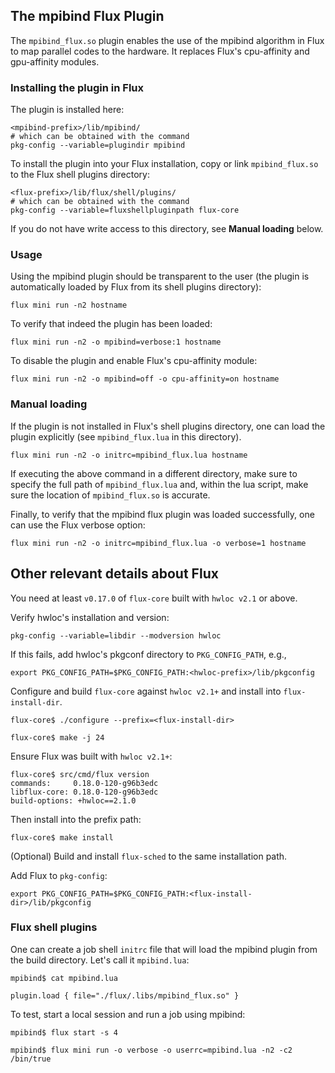 
## The mpibind Flux Plugin

The `mpibind_flux.so` plugin enables the use of the mpibind algorithm
in Flux to map parallel codes to the hardware. It replaces Flux's
cpu-affinity and gpu-affinity modules.

<!---
#### Requirements

It requires a working installation of `flux-core` and
`flux-sched`. Furthermore, the installation must be visible via
`pkg-config`, e.g.,
```
pkg-config --variable=libdir flux-core
```
If flux is not found during the top directory's `configure` phase, the
plugin will not be built.
--->

### Installing the plugin in Flux 

The plugin is installed here:  
```
<mpibind-prefix>/lib/mpibind/
# which can be obtained with the command
pkg-config --variable=plugindir mpibind

```

To install the plugin into your Flux installation, copy or link
`mpibind_flux.so` to the Flux shell plugins directory:
```
<flux-prefix>/lib/flux/shell/plugins/
# which can be obtained with the command
pkg-config --variable=fluxshellpluginpath flux-core

```

If you do not have write access to this directory, see **Manual
loading** below. 

### Usage 

Using the mpibind plugin should be transparent to the user (the
plugin is automatically loaded by Flux from its shell plugins directory):

```
flux mini run -n2 hostname
```

To verify that indeed the plugin has been loaded:

```
flux mini run -n2 -o mpibind=verbose:1 hostname
```

To disable the plugin and enable Flux's cpu-affinity module: 

```
flux mini run -n2 -o mpibind=off -o cpu-affinity=on hostname
```

### Manual loading

If the plugin is not installed in Flux's shell plugins directory,
one can load the plugin explicitly (see `mpibind_flux.lua` in this
directory).  

```
flux mini run -n2 -o initrc=mpibind_flux.lua hostname
```

If executing the above command in a different directory, make sure
to specify the full path of `mpibind_flux.lua` and, within the lua
script, make sure the location of `mpibind_flux.so` is accurate. 

Finally, to verify that the mpibind flux plugin was loaded
successfully, one can use the Flux verbose option:

```
flux mini run -n2 -o initrc=mpibind_flux.lua -o verbose=1 hostname
```

## Other relevant details about Flux

You need at least `v0.17.0` of `flux-core` built with `hwloc v2.1` or
above. 

Verify hwloc's installation and version: 
```
pkg-config --variable=libdir --modversion hwloc
```
If this fails, add hwloc's pkgconf directory to `PKG_CONFIG_PATH`, e.g.,
```
export PKG_CONFIG_PATH=$PKG_CONFIG_PATH:<hwloc-prefix>/lib/pkgconfig
```

Configure and build `flux-core` against `hwloc v2.1+` and install into
`flux-install-dir`. 
```
flux-core$ ./configure --prefix=<flux-install-dir>

flux-core$ make -j 24
```

Ensure Flux was built with `hwloc v2.1+`:
```
flux-core$ src/cmd/flux version 
commands:     0.18.0-120-g96b3edc
libflux-core: 0.18.0-120-g96b3edc
build-options: +hwloc==2.1.0
```

Then install into the prefix path:
```
flux-core$ make install 
```

(Optional) Build and install `flux-sched` to the same installation
path. 

Add Flux to `pkg-config`:
```
export PKG_CONFIG_PATH=$PKG_CONFIG_PATH:<flux-install-dir>/lib/pkgconfig
```



<!---
Checkout the latest mpibind and build:

```
$ git clone https://github.com/LLNL/mpibind
Cloning into 'mpibind'...

$ cd mpibind

mpibind$ ./bootstrap

mpibind$ ./configure --prefix=<mpibind-install-dir>

mpibind$ make
```

Either (A) install mpibind or (B) create a job shell *initrc* to load
the plugin:

A. Install mpibind. This step will install the mpibind plugin into the
Flux's plugin directory so it is automatically loaded by Flux. 
```
mpibind$ make install
```
To test, start a local session and run a job using mpibind:
```
$ flux start -s 4

$ flux mini run -o verbose -n2 -c2 /bin/true
```
--->


### Flux shell plugins 

One can create a job shell `initrc` file that will load the mpibind plugin from
the build directory. Let's call it `mpibind.lua`:

```
mpibind$ cat mpibind.lua

plugin.load { file="./flux/.libs/mpibind_flux.so" }
```
To test, start a local session and run a job using mpibind:
```
mpibind$ flux start -s 4

mpibind$ flux mini run -o verbose -o userrc=mpibind.lua -n2 -c2 /bin/true
```

